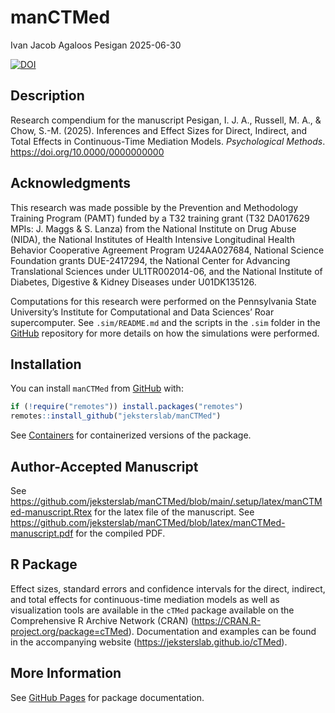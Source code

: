 manCTMed
================
Ivan Jacob Agaloos Pesigan
2025-06-30

<!-- README.md is generated from .setup/readme/README.Rmd. Please edit that file -->

<!-- badges: start -->

[![DOI](https://zenodo.org/badge/DOI/10.0000/0000000000.svg)](https://doi.org/10.0000/0000000000)
<!-- badges: end -->

## Description

Research compendium for the manuscript Pesigan, I. J. A., Russell, M.
A., & Chow, S.-M. (2025). Inferences and Effect Sizes for Direct,
Indirect, and Total Effects in Continuous-Time Mediation Models.
*Psychological Methods*. <https://doi.org/10.0000/0000000000>

## Acknowledgments

This research was made possible by the Prevention and Methodology
Training Program (PAMT) funded by a T32 training grant (T32 DA017629
MPIs: J. Maggs & S. Lanza) from the National Institute on Drug Abuse
(NIDA), the National Institutes of Health Intensive Longitudinal Health
Behavior Cooperative Agreement Program U24AA027684, National Science
Foundation grants DUE-2417294, the National Center for Advancing
Translational Sciences under UL1TR002014-06, and the National Institute
of Diabetes, Digestive & Kidney Diseases under U01DK135126.

Computations for this research were performed on the Pennsylvania State
University’s Institute for Computational and Data Sciences’ Roar
supercomputer. See `.sim/README.md` and the scripts in the `.sim` folder
in the [GitHub](https://github.com/jeksterslab/manCTMed) repository for
more details on how the simulations were performed.

## Installation

You can install `manCTMed` from
[GitHub](https://github.com/jeksterslab/manCTMed) with:

``` r
if (!require("remotes")) install.packages("remotes")
remotes::install_github("jeksterslab/manCTMed")
```

See
[Containers](https://jeksterslab.github.io/manCTMed/articles/containers.html)
for containerized versions of the package.

## Author-Accepted Manuscript

See
<https://github.com/jeksterslab/manCTMed/blob/main/.setup/latex/manCTMed-manuscript.Rtex>
for the latex file of the manuscript. See
<https://github.com/jeksterslab/manCTMed/blob/latex/manCTMed-manuscript.pdf>
for the compiled PDF.

## R Package

Effect sizes, standard errors and confidence intervals for the direct,
indirect, and total effects for continuous-time mediation models as well
as visualization tools are available in the `cTMed` package available on
the Comprehensive R Archive Network (CRAN)
(<https://CRAN.R-project.org/package=cTMed>). Documentation and examples
can be found in the accompanying website
(<https://jeksterslab.github.io/cTMed>).

## More Information

See [GitHub Pages](https://jeksterslab.github.io/manCTMed/index.html)
for package documentation.
